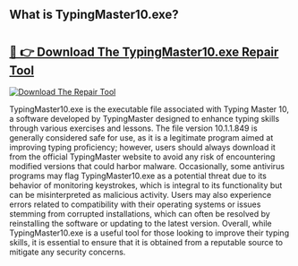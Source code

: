 ## What is TypingMaster10.exe? 

# <h2><a href="https://exedetect.com/download.php?TypingMaster10.exe">🔗 👉 Download The TypingMaster10.exe Repair Tool</a></h2>

[![Download The Repair Tool](https://exedetect.com/download-button.jpg)](https://exedetect.com/download.php?TypingMaster10.exe)

TypingMaster10.exe is the executable file associated with Typing Master 10, a software developed by TypingMaster designed to enhance typing skills through various exercises and lessons. The file version 10.1.1.849 is generally considered safe for use, as it is a legitimate program aimed at improving typing proficiency; however, users should always download it from the official TypingMaster website to avoid any risk of encountering modified versions that could harbor malware. Occasionally, some antivirus programs may flag TypingMaster10.exe as a potential threat due to its behavior of monitoring keystrokes, which is integral to its functionality but can be misinterpreted as malicious activity. Users may also experience errors related to compatibility with their operating systems or issues stemming from corrupted installations, which can often be resolved by reinstalling the software or updating to the latest version. Overall, while TypingMaster10.exe is a useful tool for those looking to improve their typing skills, it is essential to ensure that it is obtained from a reputable source to mitigate any security concerns.